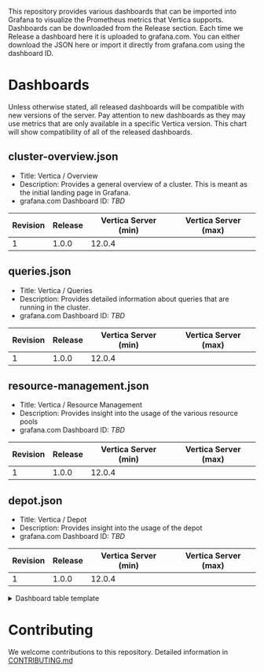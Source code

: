 This repository provides various dashboards that can be imported into Grafana to visualize the Prometheus metrics that Vertica supports. Dashboards can be downloaded from the Release section. Each time we Release a dashboard here it is uploaded to grafana.com. You can either download the JSON here or import it directly from grafana.com using the dashboard ID.

# Dashboards

Unless otherwise stated, all released dashboards will be compatible with new versions of the server. Pay attention to new dashboards as they may use metrics that are only available in a specific Vertica version. This chart will show compatibility of all of the released dashboards.

## cluster-overview.json
* Title: Vertica / Overview
* Description: Provides a general overview of a cluster. This is meant as the initial landing page in Grafana.
* grafana.com Dashboard ID: *TBD*

| Revision | Release | Vertica Server (min) | Vertica Server (max) |
| --- | --- | --- | --- |
| 1 | 1.0.0 | 12.0.4 |

## queries.json
* Title: Vertica / Queries
* Description: Provides detailed information about queries that are running in the cluster.
* grafana.com Dashboard ID: *TBD*

| Revision | Release | Vertica Server (min) | Vertica Server (max) |
| --- | --- | --- | --- |
| 1 | 1.0.0 | 12.0.4 |

## resource-management.json
* Title: Vertica / Resource Management
* Description: Provides insight into the usage of the various resource pools
* grafana.com Dashboard ID: *TBD*

| Revision | Release | Vertica Server (min) | Vertica Server (max) |
| --- | --- | --- | --- |
| 1 | 1.0.0 | 12.0.4 |

## depot.json
* Title: Vertica / Depot
* Description: Provides insight into the usage of the depot
* grafana.com Dashboard ID: *TBD*

| Revision | Release | Vertica Server (min) | Vertica Server (max) |
| --- | --- | --- | --- |
| 1 | 1.0.0 | 12.0.4 |

<details><summary>Dashboard table template</summary>
## dashboard name
* Title: *Provide a title for the dashboard*
* Description: *provide a description of the dashboard*
* grafana.com Dashboard ID: *the ID of the dashboard in grafana.com*

| Revision | Release | Vertica Server (min) | Vertica Server (max) |
| --- | --- | --- | --- |
| *Revision of dashboard in grafana.com* | *GitHub release that provided this dashboard* | *Minimum Vertica server version needed* | *If dashboard doesn't work on latest Vertica, this is the final version where it works.* |
</details>

# Contributing

We welcome contributions to this repository. Detailed information in [CONTRIBUTING.md](CONTRIBUTING.md)
